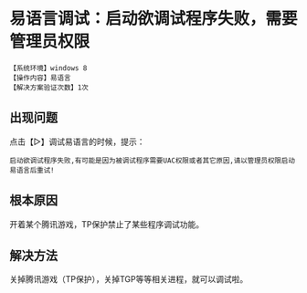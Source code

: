 # 易语言调试：启动欲调试程序失败，需要管理员权限
`【系统环境】windows 8`  
`【操作内容】易语言`  
`【解决方案验证次数】1次`  
## <i class="fa fa-question-circle"></i> 出现问题
点击【▷】调试易语言的时候，提示：
```
启动欲调试程序失败,有可能是因为被调试程序需要UAC权限或者其它原因,请以管理员权限启动易语言后重试!  
```
## <i class="fa fa-bullseye"></i> 根本原因
开着某个腾讯游戏，TP保护禁止了某些程序调试功能。
## <i class="fa fa-check-circle"></i> 解决方法
关掉腾讯游戏（TP保护），关掉TGP等等相关进程，就可以调试啦。
